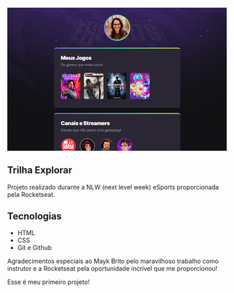 ![preview](./.github/preview.png.png)

## Trilha Explorar

Projeto realizado durante a NLW (next level week) eSports proporcionada pela Rocketseat. 

## Tecnologias 
- HTML
- CSS
- Git e Github 

Agradecimentos especiais ao Mayk Brito pelo maravilhoso trabalho como instrutor e a Rocketseat pela oportunidade incrível que me proporcionou!

Esse é meu primeiro projeto!